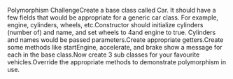 Polymorphism ChallengeCreate a base class called Car. It should have a few fields that would be appropriate for a generic car class. For example, engine, cylinders, wheels, etc.Constructor should initialize cylinders (number of) and name, and set wheels to 4and engine to true. Cylinders and names would be passed parameters.Create appropriate getters.Create some methods like startEngine, accelerate, and brake show a message for each in the base class.Now create 3 sub classes for your favourite vehicles.Override the appropriate methods to demonstrate polymorphism in use.